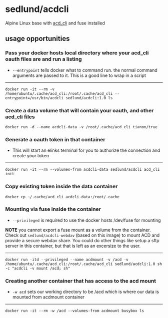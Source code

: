 # sedlund/acdcli

Alpine Linux base with [acd_cli](https://github.com/yadayada/acd_cli) and fuse installed

## usage opportunities

### Pass your docker hosts local directory where your acd_cli oauth files are and run a listing

* `--entrypoint` tells docker what to command run.  the normal command arguments are passed to it.  This is a good line to wrap in a script

----
    docker run -it --rm -v /home/ubuntu/.cache/acd_cli:/root/.cache/acd_cli --entrypoint=/usr/bin/acdcli sedlund/acdcli:1.0 ls

### Create a data volume that will contain your oauth, and other acd_cli files
    docker run -d --name acdcli-data -v /root/.cache/acd_cli tianon/true

### Generate a oauth token in that container

* This will start an elinks terminal for you to authorize the connection and create your token

----
    docker run -it --rm --volumes-from acdcli-data sedlund/acdcli acd_cli init

### Copy existing token inside the data container
    docker cp ~/.cache/acd_cli acdcli-data:/root/.cache

### Mounting via fuse inside the container
* `--privileged` is required to use the docker hosts /dev/fuse for mounting

**NOTE** you cannot export a fuse mount as a volume from the container.  Check out `sedlund/acdcli-webdav` (based on this image) to mount ACD and provide a secure webdav share.  You could do other things like setup a sftp server in this container, but that is left as an excersize to the user.

----
    docker run -itd --privileged --name acdmount -v /acd -v /home/ubuntu/.cache/acd_cli:/root/.cache/acd_cli sedlund/acdcli:1.0 sh -c "acdcli -v mount /acd; sh"

### Creating another container that has access to the acd mount
* `-w acd` sets our working directory to be /acd which is where our data is mounted from acdmount container                  
----              
    docker run -it --rm -w /acd --volumes-from acdmount busybox ls
